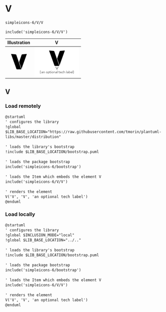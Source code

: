 # V


```text
simpleicons-6/V/V
```

```text
include('simpleicons-6/V/V')
```



| Illustration | V |
| :---: | :---: |
| ![illustration for Illustration](../../simpleicons-6/V/V.png) | ![illustration for V](../../simpleicons-6/V/V.Local.png) |




## V

### Load remotely
```plantuml
@startuml
' configures the library
!global $LIB_BASE_LOCATION="https://raw.githubusercontent.com/tmorin/plantuml-libs/master/distribution"

' loads the library's bootstrap
!include $LIB_BASE_LOCATION/bootstrap.puml

' loads the package bootstrap
include('simpleicons-6/bootstrap')

' loads the Item which embeds the element V
include('simpleicons-6/V/V')

' renders the element
V('V', 'V', 'an optional tech label')
@enduml
```

### Load locally
```plantuml
@startuml
' configures the library
!global $INCLUSION_MODE="local"
!global $LIB_BASE_LOCATION="../.."

' loads the library's bootstrap
!include $LIB_BASE_LOCATION/bootstrap.puml

' loads the package bootstrap
include('simpleicons-6/bootstrap')

' loads the Item which embeds the element V
include('simpleicons-6/V/V')

' renders the element
V('V', 'V', 'an optional tech label')
@enduml
```

